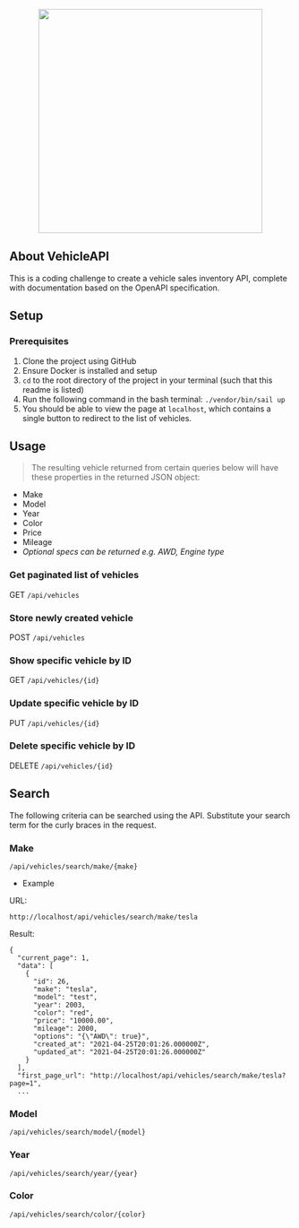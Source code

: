 <p align="center"><a href="https://laravel.com" target="_blank"><img src="https://raw.githubusercontent.com/laravel/art/master/logo-lockup/5%20SVG/2%20CMYK/1%20Full%20Color/laravel-logolockup-cmyk-red.svg" width="400"></a></p>

## About VehicleAPI

This is a coding challenge to create a vehicle sales inventory API, complete with documentation based on the OpenAPI specification. 

## Setup

### Prerequisites

1. Clone the project using GitHub
2. Ensure Docker is installed and setup
3. `cd` to the root directory of the project in your terminal (such that this readme is listed)
4. Run the following command in the bash terminal:
`./vendor/bin/sail up`
5. You should be able to view the page at `localhost`, which contains a single button to redirect to the list of vehicles.

## Usage

> The resulting vehicle returned from certain queries below will have these properties in the returned JSON object:

- Make
- Model
- Year
- Color
- Price
- Mileage
- *Optional specs can be returned e.g. AWD, Engine type*

### Get paginated list of vehicles

GET `/api/vehicles`

### Store newly created vehicle

POST `/api/vehicles`

### Show specific vehicle by ID

GET `/api/vehicles/{id}`

### Update specific vehicle by ID

PUT `/api/vehicles/{id}`

### Delete specific vehicle by ID

DELETE `/api/vehicles/{id}`

## Search

The following criteria can be searched using the API. Substitute your search term for the curly braces in the request.

### Make

`/api/vehicles/search/make/{make}`

- Example

URL:

`http://localhost/api/vehicles/search/make/tesla`

Result:

```
{
  "current_page": 1,
  "data": [
    {
      "id": 26,
      "make": "tesla",
      "model": "test",
      "year": 2003,
      "color": "red",
      "price": "10000.00",
      "mileage": 2000,
      "options": "{\"AWD\": true}",
      "created_at": "2021-04-25T20:01:26.000000Z",
      "updated_at": "2021-04-25T20:01:26.000000Z"
    }
  ],
  "first_page_url": "http://localhost/api/vehicles/search/make/tesla?page=1",
  ...
```

### Model

`/api/vehicles/search/model/{model}`

### Year

`/api/vehicles/search/year/{year}`

### Color

`/api/vehicles/search/color/{color}`
